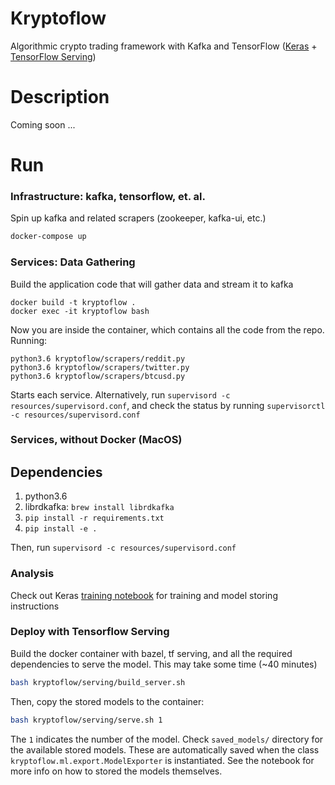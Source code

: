 Kryptoflow
==========


Algorithmic crypto trading framework with Kafka and TensorFlow ([Keras](https://keras.io/) + [TensorFlow Serving](https://www.tensorflow.org/serving/))


Description
===========

Coming soon ...

Run
===
### Infrastructure: kafka, tensorflow, et. al.

Spin up kafka and related scrapers (zookeeper, kafka-ui, etc.)

```bash
docker-compose up
```

### Services: Data Gathering 
Build the application code that will gather data and stream it to kafka
```
docker build -t kryptoflow .
docker exec -it kryptoflow bash 
```

Now you are inside the container, which contains all the code from the repo. Running:

```
python3.6 kryptoflow/scrapers/reddit.py
python3.6 kryptoflow/scrapers/twitter.py
python3.6 kryptoflow/scrapers/btcusd.py
```

Starts each service. Alternatively, run `supervisord -c resources/supervisord.conf`, and check the status
by running `supervisorctl -c resources/supervisord.conf`

### Services, without Docker (MacOS)

## Dependencies

1. python3.6
2. librdkafka: `brew install librdkafka`
3. `pip install -r requirements.txt`
4. `pip install -e .`

Then, run `supervisord -c resources/supervisord.conf`

###  Analysis
Check out Keras [training notebook](https://github.com/carlomazzaferro/kryptoflow/blob/master/keras_training.ipynb)
for training and model storing instructions

### Deploy with Tensorflow Serving

Build the docker container with bazel, tf serving, and all the required dependencies to
serve the model. This may take some time (~40 minutes)

```bash
bash kryptoflow/serving/build_server.sh 
```

Then, copy the stored models to the container:

```bash
bash kryptoflow/serving/serve.sh 1
```
 
The `1` indicates the number of the model. Check `saved_models/` directory for the available
stored models. These are automatically saved when the class `kryptoflow.ml.export.ModelExporter` is
instantiated. See the notebook for more info on how to stored the models themselves.



